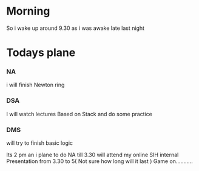 # Morning

So i wake up around 9.30 as i was awake late last night 

# Todays plane
### NA
i will finish Newton ring

### DSA 
I will watch lectures Based on  Stack and do some practice

### DMS
will try to finish basic logic

Its 2 pm an i plane to do NA till 3.30
will attend my online SIH internal Presentation  from 3.30 to 5( Not sure how long will it last )
Game on...........

